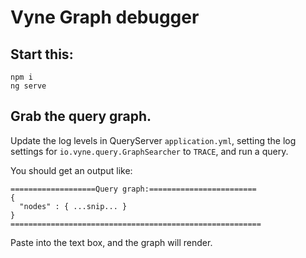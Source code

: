 # Vyne Graph debugger

## Start this:
```
npm i
ng serve
```

## Grab the query graph.  

Update the log levels in QueryServer `application.yml`, setting the log settings for `io.vyne.query.GraphSearcher` to `TRACE`, and run a query.

You should get an output like:
```text
===================Query graph:========================
{
  "nodes" : { ...snip... }
}
========================================================
```

Paste into the text box, and the graph will render.
